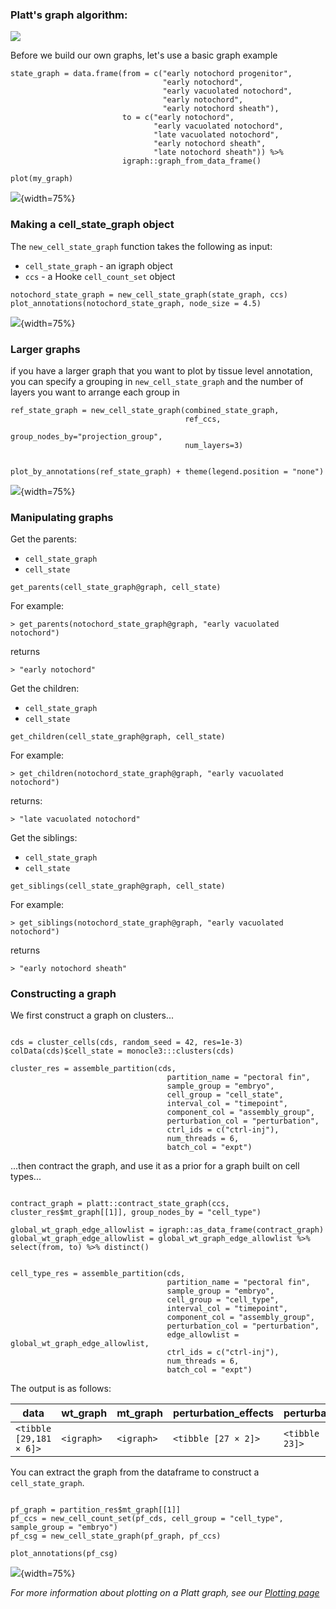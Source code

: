
### Platt's graph algorithm: 

![](assets/how_to_assemble_a_graph.png)

Before we build our own graphs, let's use a basic graph example 

```
state_graph = data.frame(from = c("early notochord progenitor", 
                                  "early notochord", 
                                  "early vacuolated notochord",
                                  "early notochord", 
                                  "early notochord sheath"), 
                         to = c("early notochord", 
                                "early vacuolated notochord", 
                                "late vacuolated notochord", 
                                "early notochord sheath", 
                                "late notochord sheath")) %>% 
                         igraph::graph_from_data_frame() 
                      
plot(my_graph)
```

![](assets/notochord_igraph_plot.png){width=75%}

### Making a cell_state_graph object

The `new_cell_state_graph` function takes the following as input:

* `cell_state_graph` - an igraph object
* `ccs` - a Hooke `cell_count_set` object

```
notochord_state_graph = new_cell_state_graph(state_graph, ccs)
plot_annotations(notochord_state_graph, node_size = 4.5)
```
![](assets/notochord_graph.png){width=75%}


### Larger graphs

if you have a larger graph that you want to plot by tissue level annotation, you can specify 
a grouping in `new_cell_state_graph` and the number of layers you want to arrange each group in 

```
ref_state_graph = new_cell_state_graph(combined_state_graph, 
                                       ref_ccs, 
                                       group_nodes_by="projection_group", 
                                       num_layers=3)


plot_by_annotations(ref_state_graph) + theme(legend.position = "none")

```


![](assets/full_graph_by_tissue.png){width=75%}


### Manipulating graphs

Get the parents:

* `cell_state_graph`
* `cell_state`

```
get_parents(cell_state_graph@graph, cell_state)
```
For example:
```
> get_parents(notochord_state_graph@graph, "early vacuolated notochord")
```
returns
```
> "early notochord"
```

Get the children:

* `cell_state_graph`
* `cell_state` 

```
get_children(cell_state_graph@graph, cell_state)
```
For example:
```
> get_children(notochord_state_graph@graph, "early vacuolated notochord")
```
returns: 
```
> "late vacuolated notochord"
```

Get the siblings:

* `cell_state_graph`
* `cell_state`

```
get_siblings(cell_state_graph@graph, cell_state)
```
For example: 
```
> get_siblings(notochord_state_graph@graph, "early vacuolated notochord")
```
returns
```
> "early notochord sheath"
```


### Constructing a graph

We first construct a graph on clusters... 

```

cds = cluster_cells(cds, random_seed = 42, res=1e-3)
colData(cds)$cell_state = monocle3:::clusters(cds)

cluster_res = assemble_partition(cds, 
                                   partition_name = "pectoral fin",
                                   sample_group = "embryo",
                                   cell_group = "cell_state",
                                   interval_col = "timepoint",
                                   component_col = "assembly_group",
                                   perturbation_col = "perturbation",
                                   ctrl_ids = c("ctrl-inj"),
                                   num_threads = 6,
                                   batch_col = "expt")

```

...then contract the graph, and use it as a prior for a graph built on cell types... 

```

contract_graph = platt::contract_state_graph(ccs, cluster_res$mt_graph[[1]], group_nodes_by = "cell_type")

global_wt_graph_edge_allowlist = igraph::as_data_frame(contract_graph)
global_wt_graph_edge_allowlist = global_wt_graph_edge_allowlist %>% select(from, to) %>% distinct()


cell_type_res = assemble_partition(cds, 
                                   partition_name = "pectoral fin",
                                   sample_group = "embryo",
                                   cell_group = "cell_type",
                                   interval_col = "timepoint",
                                   component_col = "assembly_group",
                                   perturbation_col = "perturbation",
                                   edge_allowlist = global_wt_graph_edge_allowlist, 
                                   ctrl_ids = c("ctrl-inj"),
                                   num_threads = 6,
                                   batch_col = "expt")

```

The output is as follows: 

| data                  | wt_graph | mt_graph | perturbation_effects | perturbation_table  |
|-----------------------|----------|----------|------------------------|-------------------------|
| `<tibble [29,181 × 6]>` | `<igraph>` | `<igraph>` | `<tibble [27 × 2]> `     | `<tibble [1,422 × 23]>`   |


You can extract the graph from the dataframe to construct a `cell_state_graph`. 

```

pf_graph = partition_res$mt_graph[[1]]
pf_ccs = new_cell_count_set(pf_cds, cell_group = "cell_type", sample_group = "embryo")
pf_csg = new_cell_state_graph(pf_graph, pf_ccs)

plot_annotations(pf_csg)

```

![](assets/pec_fin_graph.png){width=75%}

_For more information about plotting on a Platt graph, see our [Plotting page](https://cole-trapnell-lab.github.io/platt/plotting/)_




